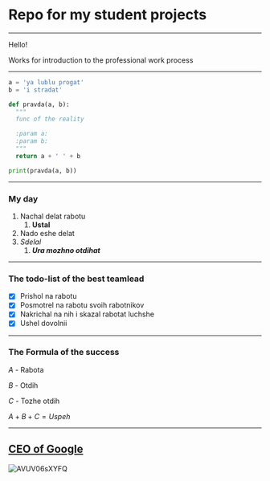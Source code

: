 # Repo for my student projects
---
Hello!

Works for introduction to the professional work process

---
```python
a = 'ya lublu progat'
b = 'i stradat'

def pravda(a, b):
  """
  func of the reality

  :param a:
  :param b:
  """
  return a + ' ' + b

print(pravda(a, b))
```
---
### My day
1. Nachal delat rabotu
    1. **Ustal**
2. Nado eshe delat
3. *Sdelal*
    1. ***Ura mozhno otdihat***
---
### The todo-list of the best teamlead
- [X] Prishol na rabotu
- [X] Posmotrel na rabotu svoih rabotnikov
- [X] Nakrichal na nih i skazal rabotat luchshe
- [X] Ushel dovolnii
---
### The Formula of the success
*A* - Rabota

*B* - Otdih

*C* - Tozhe otdih

$A + B + C = Uspeh$

---
[CEO of Google](https://vk.com/dungeon_enjoyer)
---

![AVUV06sXYFQ](https://github.com/egorgur/GurtyakinVVPD4/assets/122800013/ea09b30a-9156-4004-a179-e7cc4e5c5985)
